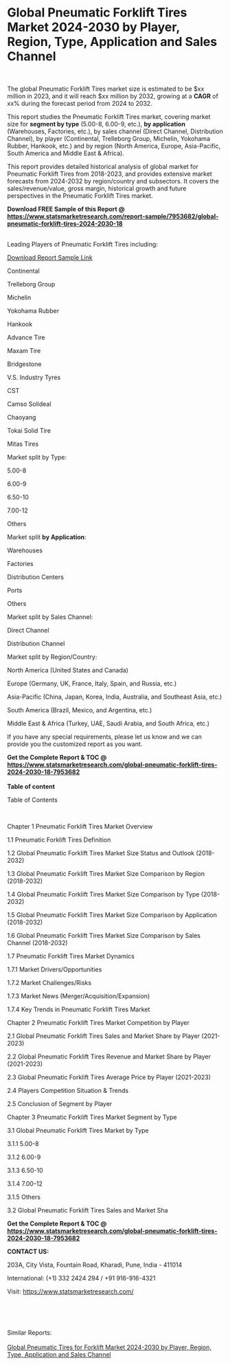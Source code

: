 <h1>Global Pneumatic Forklift Tires Market 2024-2030 by Player, Region, Type, Application and Sales Channel</h1><br/><p>The global Pneumatic Forklift Tires market size is estimated to be $xx million in 2023, and it will reach $xx million by 2032, growing at a <strong>CAGR</strong> of xx% during the forecast period from 2024 to 2032.</p><p>
 
 This report studies the Pneumatic Forklift Tires market, covering market size for <strong>segment by type</strong> (5.00-8, 6.00-9, etc.), <strong>by application</strong> (Warehouses, Factories, etc.), by sales channel (Direct Channel, Distribution Channel), by player (Continental, Trelleborg Group, Michelin, Yokohama Rubber, Hankook, etc.) and by region (North America, Europe, Asia-Pacific, South America and Middle East & Africa).</p><p>
 
 This report provides detailed historical analysis of global market for Pneumatic Forklift Tires from 2018-2023, and provides extensive market forecasts from 2024-2032 by region/country and subsectors. It covers the sales/revenue/value, gross margin, historical growth and future perspectives in the Pneumatic Forklift Tires market.</p><div><b>Download FREE Sample of this Report @ <a href="https://www.statsmarketresearch.com/download-free-sample/7953682/global-pneumatic-forklift-tires-2024-2030-18">https://www.statsmarketresearch.com/report-sample/7953682/global-pneumatic-forklift-tires-2024-2030-18</a></b></div><br><p>
 
 Leading Players of Pneumatic Forklift Tires including:</p><p><a href="https://www.statsmarketresearch.com/download-free-sample/7953682/global-pneumatic-forklift-tires-2024-2030-18">Download Report Sample Link</a></p><p>Continental</p><p>Trelleborg Group</p><p>Michelin</p><p>Yokohama Rubber</p><p>Hankook</p><p>Advance Tire</p><p>Maxam Tire</p><p>Bridgestone</p><p>V.S. Industry Tyres</p><p>CST</p><p>Camso Solideal</p><p>Chaoyang</p><p>Tokai Solid Tire</p><p>Mitas Tires</p><p>
 
 Market split by Type:</p><p>5.00-8</p><p>6.00-9</p><p>6.50-10</p><p>7.00-12</p><p>Others</p><p>
 
 Market split <strong>by Application</strong>:</p><p>Warehouses</p><p>Factories</p><p>Distribution Centers</p><p>Ports</p><p>Others</p><p>
 
 Market split by Sales Channel:</p><p>Direct Channel</p><p>Distribution Channel</p><p>
 
 Market split by Region/Country:</p><p>North America (United States and Canada)</p><p>Europe (Germany, UK, France, Italy, Spain, and Russia, etc.)</p><p>Asia-Pacific (China, Japan, Korea, India, Australia, and Southeast Asia, etc.)</p><p>South America (Brazil, Mexico, and Argentina, etc.)</p><p>Middle East & Africa (Turkey, UAE, Saudi Arabia, and South Africa, etc.)</p><p>
 
 If you have any special requirements, please let us know and we can provide you the customized report as you want.</p><div><b>Get the Complete Report & TOC @ <a href="https://www.statsmarketresearch.com/global-pneumatic-forklift-tires-2024-2030-18-7953682">https://www.statsmarketresearch.com/global-pneumatic-forklift-tires-2024-2030-18-7953682</a></b></div><br><b>Table of content</b><p>Table of Contents<br />
 
 <br />
 
 Chapter 1 Pneumatic Forklift Tires Market Overview<br />
 
  1.1 Pneumatic Forklift Tires Definition<br />
 
  1.2 Global Pneumatic Forklift Tires Market Size Status and Outlook (2018-2032)<br />
 
  1.3 Global Pneumatic Forklift Tires Market Size Comparison by Region (2018-2032)<br />
 
  1.4 Global Pneumatic Forklift Tires Market Size Comparison by Type (2018-2032)<br />
 
  1.5 Global Pneumatic Forklift Tires Market Size Comparison by Application (2018-2032)<br />
 
  1.6 Global Pneumatic Forklift Tires Market Size Comparison by Sales Channel (2018-2032)<br />
 
  1.7 Pneumatic Forklift Tires Market Dynamics<br />
 
  1.7.1 Market Drivers/Opportunities<br />
 
  1.7.2 Market Challenges/Risks<br />
 
  1.7.3 Market News (Merger/Acquisition/Expansion)<br />
 
  1.7.4 Key Trends in Pneumatic Forklift Tires Market<br />
 
 Chapter 2 Pneumatic Forklift Tires Market Competition by Player<br />
 
  2.1 Global Pneumatic Forklift Tires Sales and Market Share by Player (2021-2023)<br />
 
  2.2 Global Pneumatic Forklift Tires Revenue and Market Share by Player (2021-2023)<br />
 
  2.3 Global Pneumatic Forklift Tires Average Price by Player (2021-2023)<br />
 
  2.4 Players Competition Situation & Trends<br />
 
  2.5 Conclusion of Segment by Player<br />
 
 Chapter 3 Pneumatic Forklift Tires Market Segment by Type<br />
 
  3.1 Global Pneumatic Forklift Tires Market by Type<br />
 
  3.1.1 5.00-8<br />
 
  3.1.2 6.00-9<br />
 
  3.1.3 6.50-10<br />
 
  3.1.4 7.00-12<br />
 
  3.1.5 Others<br />
 
  3.2 Global Pneumatic Forklift Tires Sales and Market Sha<br><div><b>Get the Complete Report & TOC @ <a href="https://www.statsmarketresearch.com/global-pneumatic-forklift-tires-2024-2030-18-7953682">https://www.statsmarketresearch.com/global-pneumatic-forklift-tires-2024-2030-18-7953682</a></b></div></p>
 
 <b>CONTACT US:</b><br>
 
 203A, City Vista, Fountain Road, Kharadi, Pune, India - 411014 <br>
 
 International: (+1) 332 2424 294 / +91 916-916-4321<br>
 
 Visit: <a href="https://www.statsmarketresearch.com/">https://www.statsmarketresearch.com/</a>
 
 <br>
 
 <br><br>Similar Reports: <br><br><a href="https://www.statsmarketresearch.com/global-pneumatic-tires-for-forklift-2024-2030-664-7953681">Global Pneumatic Tires for Forklift Market 2024-2030 by Player, Region, Type, Application and Sales Channel</a><br><br>